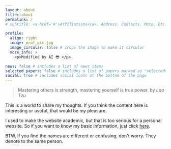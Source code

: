 ```yaml
---
layout: about
title: about
permalink: /
# subtitle: <a href='#'>Affiliations</a>. Address. Contacts. Moto. Etc.

profile:
  align: right
  image: prof_pic.jpg
  image_circular: false # crops the image to make it circular
  more_info: >
    <p>Modified by AI 😎 </p>

news: false # includes a list of news items
selected_papers: false # includes a list of papers marked as "selected={true}"
social: true # includes social icons at the bottom of the page
---
```


> Mastering others is strength, mastering yourself is true power.
> by *Lao Tzu*

This is a world to share my thoughts. If you think the content here is interesting or useful, that would be my pleasure.

I used to make the website academic, but that is too serious for a personal website. So if you want to know my basic information, just click [here](https://www.linkedin.com/in/scarlett-sun-0935a7239/). 

BTW, if you find the names are different or confusing, don't worry. They denote to the same person. 
